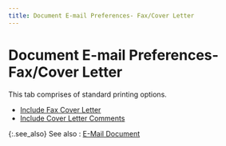 ```yaml
---
title: Document E-mail Preferences- Fax/Cover Letter
---
```


# Document E-mail  Preferences- Fax/Cover Letter


This tab comprises of standard printing options.

- [Include  Fax Cover Letter]({{site.bp_chm}}/misc/include_fax_cover_letter_print_preferences_dialog_box_step_by_step_bp.html)
- [Include  Cover Letter Comments]({{site.bp_chm}}/misc/include_cover_letter_comments_fax_cover_tab_cover_letters_step_by_step_bp.html)



{:.see_also}
See also
: [E-Mail  Document]({{site.sp_baseurl}}/sales-ret-docs/sales-ret-doc/common-opts/email/e_mail_document_common_sales_return_document_options.html)
